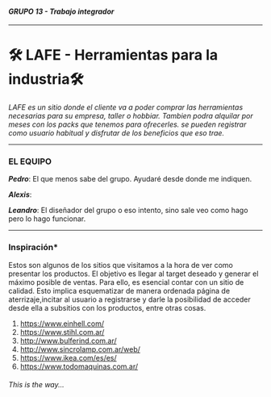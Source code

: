 #### _GRUPO 13 - Trabajo integrador_
---
# :hammer_and_wrench: LAFE - Herramientas para la industria:hammer_and_wrench: 

_LAFE es un sitio donde el cliente va a poder comprar las herramientas necesarias para su empresa, taller o hobbiar. Tambien podra alquilar por meses con los packs que tenemos para ofrecerles. se pueden registrar como usuario habitual y disfrutar de los beneficios que eso trae._

---

### **EL EQUIPO**

**_Pedro_**: El que menos sabe del grupo. Ayudaré desde donde me indiquen.

**_Alexis_**:

**_Leandro_**: El diseñador del grupo o eso intento, sino sale veo como hago pero lo hago funcionar.

---
### **Inspiración***
Estos son algunos de los sitios que visitamos a la hora de ver como presentar los productos. El objetivo es llegar al target deseado y generar el máximo posible de ventas. Para ello, es esencial contar con un sitio de calidad. Esto implica esquematizar de manera ordenada página de aterrizaje,incitar al usuario a registrarse y darle la posibilidad de acceder desde ella a subsitios con los productos, entre otras cosas. 
1. https://www.einhell.com/
2. https://www.stihl.com.ar/
3. http://www.bulferind.com.ar/
4. http://www.sincrolamp.com.ar/web/
5. https://www.ikea.com/es/es/
6. https://www.todomaquinas.com.ar/ 
###### This is the way... 
